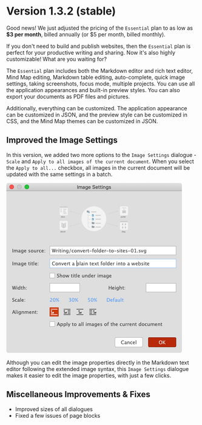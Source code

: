 # Version 1.3.2 (stable)

Good news! We just adjusted the pricing of the `Essential` plan to as low as **$3 per month**, billed annually (or $5 per month, billed monthly).

If you don't need to build and publish websites, then the `Essential` plan is perfect for your productive writing and sharing. Now it's also highly customizable! What are you waiting for?

The `Essential` plan includes both the Markdown editor and rich text editor, Mind Map editing, Markdown table editing, auto-complete, quick image settings, taking screenshots, focus mode, multiple projects. You can use all the application appearances and built-in preview styles. You can also export your documents as PDF files and pictures.

Additionally, everything can be customized. The application appearance can be customized in JSON, and the preview style can be customized in CSS, and the Mind Map themes can be customized in JSON.

## Improved the Image Settings

In this version,  we added two more options to the `Image Settings` dialogue - `Scale` and `Apply to all images of the current document`. When you select the `Apply to all...` checkbox, all images in the current document will be updated with the same settings in a batch.

![Image Settings Dialog](screen-1.3-image-settings-dialog.png)

Although you can edit the image properties directly in the Markdown text editor following the extended image syntax,
this `Image Settings` dialogue makes it easier to edit the image properties, with just a few clicks.

## Miscellaneous Improvements & Fixes

* Improved sizes of all dialogues
* Fixed a few issues of page blocks